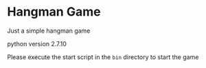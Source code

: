 Hangman Game
=====
Just a simple hangman game

python version 2.7.10

Please execute the start script in the `bin` directory to start the game
